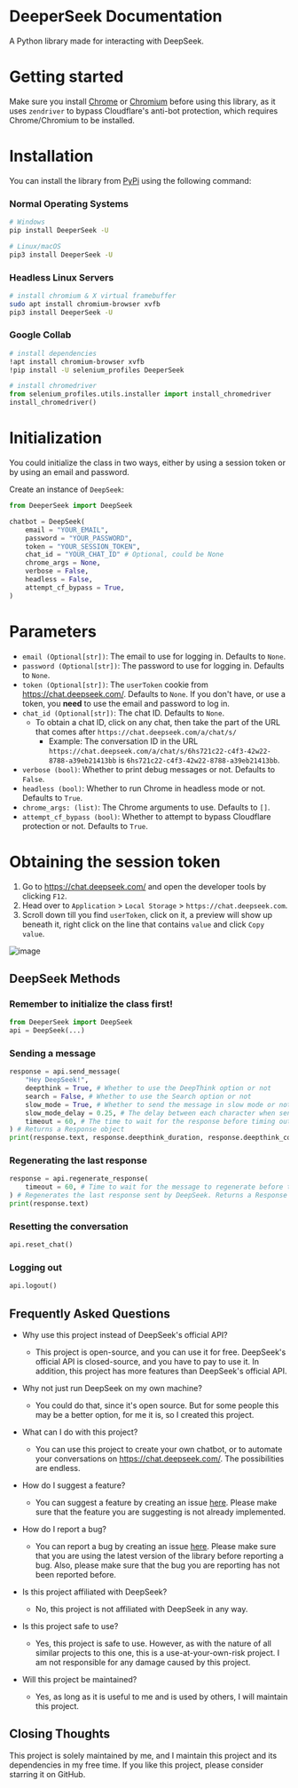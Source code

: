 # DeeperSeek Documentation

A Python library made for interacting with DeepSeek.

# Getting started
Make sure you install [Chrome](https://www.google.com/chrome/) or [Chromium](https://www.chromium.org/) before using this library, as it uses `zendriver` to bypass Cloudflare's anti-bot protection, which requires Chrome/Chromium to be installed. 

# Installation

You can install the library from [PyPi](https://pypi.org/project/DeeperSeek/) using the following command:

### Normal Operating Systems
```sh
# Windows
pip install DeeperSeek -U

# Linux/macOS
pip3 install DeeperSeek -U
```

### Headless Linux Servers
```sh
# install chromium & X virtual framebuffer
sudo apt install chromium-browser xvfb
pip3 install DeeperSeek -U
```

### Google Collab
```sh
# install dependencies
!apt install chromium-browser xvfb
!pip install -U selenium_profiles DeeperSeek
```
```py
# install chromedriver
from selenium_profiles.utils.installer import install_chromedriver
install_chromedriver()
```

# Initialization

You could initialize the class in two ways, either by using a session token or by using an email and password.

Create an instance of `DeepSeek`:
```py
from DeeperSeek import DeepSeek

chatbot = DeepSeek(
    email = "YOUR_EMAIL",
    password = "YOUR_PASSWORD",
    token = "YOUR_SESSION_TOKEN",
    chat_id = "YOUR_CHAT_ID" # Optional, could be None
    chrome_args = None,
    verbose = False,
    headless = False,
    attempt_cf_bypass = True,
)
```

# Parameters

- `email (Optional[str])`: The email to use for logging in. Defaults to `None`.
- `password (Optional[str])`: The password to use for logging in. Defaults to `None`.
- `token (Optional[str])`: The `userToken` cookie from https://chat.deepseek.com/. Defaults to `None`. If you don't have, or use a token, you **need** to use the email and password to log in.
- `chat_id (Optional[str])`: The chat ID. Defaults to `None`.
    - To obtain a chat ID, click on any chat, then take the part of the URL that comes after `https://chat.deepseek.com/a/chat/s/`
        - Example: The conversation ID in the URL `https://chat.deepseek.com/a/chat/s/6hs721c22-c4f3-42w22-8788-a39eb21413bb` is `6hs721c22-c4f3-42w22-8788-a39eb21413bb`.
- `verbose (bool)`: Whether to print debug messages or not. Defaults to `False`.
- `headless (bool)`: Whether to run Chrome in headless mode or not. Defaults to `True`.
- `chrome_args: (list)`: The Chrome arguments to use. Defaults to `[]`.
- `attempt_cf_bypass (bool)`: Whether to attempt to bypass Cloudflare protection or not. Defaults to `True`.

# Obtaining the session token

1. Go to https://chat.deepseek.com/ and open the developer tools by clicking `F12`.
2. Head over to `Application` > `Local Storage` > `https://chat.deepseek.com`.
3. Scroll down till you find `userToken`, click on it, a preview will show up beneath it, right click on the line that contains `value` and click `Copy value`.

![image](linkhere)

## DeepSeek Methods

### Remember to initialize the class first!
```py
from DeeperSeek import DeepSeek
api = DeepSeek(...)
```
### Sending a message
```py
response = api.send_message(
    "Hey DeepSeek!",
    deepthink = True, # Whether to use the DeepThink option or not
    search = False, # Whether to use the Search option or not
    slow_mode = True, # Whether to send the message in slow mode or not
    slow_mode_delay = 0.25, # The delay between each character when sending the message in slow mode
    timeout = 60, # The time to wait for the response before timing out
) # Returns a Response object
print(response.text, response.deepthink_duration, response.deepthink_content)
```
### Regenerating the last response
```py
response = api.regenerate_response(
    timeout = 60, # Time to wait for the message to regenerate before timing out.
) # Regenerates the last response sent by DeepSeek. Returns a Response object
print(response.text)
```
### Resetting the conversation
```py
api.reset_chat()
```
### Logging out
```py
api.logout()
```


## Frequently Asked Questions
- Why use this project instead of DeepSeek's official API?
    - This project is open-source, and you can use it for free. DeepSeek's official API is closed-source, and you have to pay to use it. In addition, this project has more features than DeepSeek's official API.

- Why not just run DeepSeek on my own machine?
  - You could do that, since it's open source. But for some people this may be a better option, for me it is, so I created this project.

- What can I do with this project?
    - You can use this project to create your own chatbot, or to automate your conversations on https://chat.deepseek.com/. The possibilities are endless.

- How do I suggest a feature?
    - You can suggest a feature by creating an issue [here](https://github.com/theAbdoSabbagh/DeeperSeek/issues). Please make sure that the feature you are suggesting is not already implemented.

- How do I report a bug?
    - You can report a bug by creating an issue [here](https://github.com/theAbdoSabbagh/DeeperSeek/issues). Please make sure that you are using the latest version of the library before reporting a bug. Also, please make sure that the bug you are reporting has not been reported before.

- Is this project affiliated with DeepSeek?
    - No, this project is not affiliated with DeepSeek in any way.

- Is this project safe to use?
    - Yes, this project is safe to use. However, as with the nature of all similar projects to this one, this is a use-at-your-own-risk project. I am not responsible for any damage caused by this project.

- Will this project be maintained?
    - Yes, as long as it is useful to me and is used by others, I will maintain this project.

## Closing Thoughts
This project is solely maintained by me, and I maintain this project and its dependencies in my free time. If you like this project, please consider starring it on GitHub.
